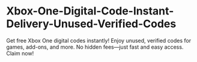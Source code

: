 # Xbox-One-Digital-Code-Instant-Delivery-Unused-Verified-Codes
Get free Xbox One digital codes instantly! Enjoy unused, verified codes for games, add-ons, and more. No hidden fees—just fast and easy access. Claim now!
